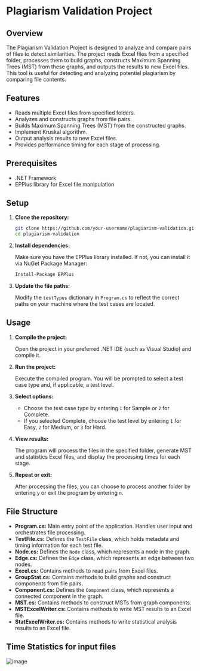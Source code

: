 # Plagiarism Validation Project

## Overview

The Plagiarism Validation Project is designed to analyze and compare pairs of files to detect similarities. The project reads Excel files from a specified folder, processes them to build graphs, constructs Maximum Spanning Trees (MST) from these graphs, and outputs the results to new Excel files. This tool is useful for detecting and analyzing potential plagiarism by comparing file contents.

## Features

- Reads multiple Excel files from specified folders.
- Analyzes and constructs graphs from file pairs.
- Builds Maximum Spanning Trees (MST) from the constructed graphs.
- Implement Kruskal algorithm.
- Output analysis results to new Excel files.
- Provides performance timing for each stage of processing.

## Prerequisites

- .NET Framework
- EPPlus library for Excel file manipulation

## Setup

1. **Clone the repository:**

    ```bash
    git clone https://github.com/your-username/plagiarism-validation.git
    cd plagiarism-validation
    ```

2. **Install dependencies:**

    Make sure you have the EPPlus library installed. If not, you can install it via NuGet Package Manager:

    ```bash
    Install-Package EPPlus
    ```

3. **Update the file paths:**

    Modify the `testTypes` dictionary in `Program.cs` to reflect the correct paths on your machine where the test cases are located.

## Usage

1. **Compile the project:**

    Open the project in your preferred .NET IDE (such as Visual Studio) and compile it.

2. **Run the project:**

    Execute the compiled program. You will be prompted to select a test case type and, if applicable, a test level.

3. **Select options:**

    - Choose the test case type by entering `1` for Sample or `2` for Complete.
    - If you selected Complete, choose the test level by entering `1` for Easy, `2` for Medium, or `3` for Hard.

4. **View results:**

    The program will process the files in the specified folder, generate MST and statistics Excel files, and display the processing times for each stage.

5. **Repeat or exit:**

    After processing the files, you can choose to process another folder by entering `y` or exit the program by entering `n`.

## File Structure

- **Program.cs:** Main entry point of the application. Handles user input and orchestrates file processing.
- **TestFile.cs:** Defines the `TestFile` class, which holds metadata and timing information for each test file.
- **Node.cs:** Defines the `Node` class, which represents a node in the graph.
- **Edge.cs:** Defines the `Edge` class, which represents an edge between two nodes.
- **Excel.cs:** Contains methods to read pairs from Excel files.
- **GroupStat.cs:** Contains methods to build graphs and construct components from file pairs.
- **Component.cs:** Defines the `Component` class, which represents a connected component in the graph.
- **MST.cs:** Contains methods to construct MSTs from graph components.
- **MSTExcelWriter.cs:** Contains methods to write MST results to an Excel file.
- **StatExcelWriter.cs:** Contains methods to write statistical analysis results to an Excel file.

## Time Statistics for input files
![image](https://github.com/rana430/Plagiarism-Validation/assets/77112808/9b9fbd2b-4732-4765-9e28-100a201b2343)


